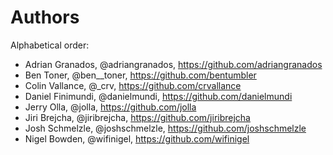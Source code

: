 # Authors

Alphabetical order:

* Adrian Granados, @adriangranados, <https://github.com/adriangranados>
* Ben Toner, @ben__toner, <https://github.com/bentumbler>
* Colin Vallance, @_crv, <https://github.com/crvallance>
* Daniel Finimundi, @danielmundi, <https://github.com/danielmundi>
* Jerry Olla, @jolla, <https://github.com/jolla>
* Jiri Brejcha, @jiribrejcha, <https://github.com/jiribrejcha>
* Josh Schmelzle, @joshschmelzle, <https://github.com/joshschmelzle>
* Nigel Bowden, @wifinigel, <https://github.com/wifinigel>
